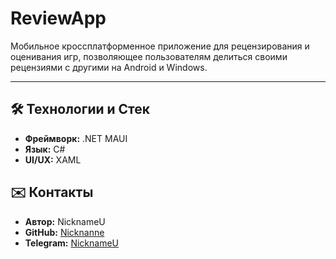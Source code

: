 # ReviewApp

Мобильное кроссплатформенное приложение для рецензирования и оценивания игр, позволяющее пользователям делиться своими рецензиями с другими на Android и Windows.

---

## 🛠️ Технологии и Стек

* **Фреймворк:** .NET MAUI
* **Язык:** C#
* **UI/UX:** XAML

## ✉️ Контакты

* **Автор:** NicknameU
* **GitHub:** [Nicknanne](https://github.com/Nicknanne)
* **Telegram:** [NicknameU](https://t.me/nicknameu_u)